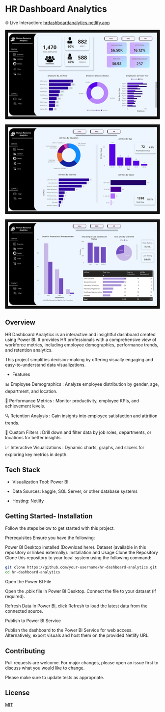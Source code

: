 # HR Dashboard Analytics

🌐 Live Interaction: [hrdashboardanalytics.netlify.app](https://hrdashboardanalytics.netlify.app/)

![DashBoard](./Files/Doc/HR_Management_Dashbaord_pages-1.jpg)

![DashBoard](./Files/Doc/HR_Management_Dashbaord_pages-2.jpg)

![DashBoard](./Files/Doc/HR_Management_Dashbaord_pages-3.jpg)

## Overview
HR Dashboard Analytics is an interactive and insightful dashboard created using Power BI. It provides HR professionals with a comprehensive view of workforce metrics, including employee demographics, performance trends, and retention analytics.

This project simplifies decision-making by offering visually engaging and easy-to-understand data visualizations.

* Features 

📊 Employee Demographics :
Analyze employee distribution by gender, age, department, and location. 

🚀 Performance Metrics :
Monitor productivity, employee KPIs, and achievement levels.

🔍 Retention Analysis : 
Gain insights into employee satisfaction and attrition trends.

🎯 Custom Filters :
Drill down and filter data by job roles, departments, or locations for better insights.

📈 Interactive Visualizations : 
Dynamic charts, graphs, and slicers for exploring key metrics in depth.

## Tech Stack

* Visualization Tool: Power BI

* Data Sources: kaggle, SQL Server, or other database systems

* Hosting: Netlify


## Getting Started- Installation
Follow the steps below to get started with this project.

Prerequisites
Ensure you have the following:

Power BI Desktop installed (Download here).
Dataset (available in this repository or linked externally).
Installation and Usage
Clone the Repository
Clone this repository to your local system using the following command:

```bash
git clone https://github.com/your-username/hr-dashboard-analytics.git
cd hr-dashboard-analytics
```
Open the Power BI File

Open the .pbix file in Power BI Desktop.
Connect the file to your dataset (if required).

Refresh Data
In Power BI, click Refresh to load the latest data from the connected source.

Publish to Power BI Service

Publish the dashboard to the Power BI Service for web access.
Alternatively, export visuals and host them on the provided Netlify URL.


## Contributing

Pull requests are welcome. For major changes, please open an issue first
to discuss what you would like to change.

Please make sure to update tests as appropriate.

## License

[MIT](https://choosealicense.com/licenses/mit/)
